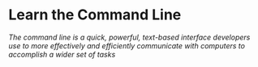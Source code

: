 # Learn the Command Line
*The command line is a quick, powerful, text-based interface developers use to more effectively and efficiently communicate with computers to accomplish a wider set of tasks*